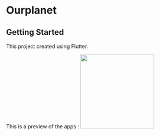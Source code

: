 # Ourplanet

## Getting Started

This project created using Flutter.

This is a preview of the apps : 
<img src="https://s2.imgcdn.dev/1waCq.gif" height="200"/>

